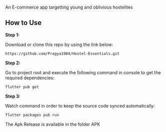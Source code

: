 An E-commerce app targetting young and oblivious hostelites

## How to Use

**Step 1:**

Download or clone this repo by using the link below:

```
https://github.com/Pragya1904/Hostel-Essentials.git
```

**Step 2:**

Go to project root and execute the following command in console to get the required dependencies:

```
flutter pub get 
```

**Step 3:**

Watch command in order to keep the source code synced automatically:

```
flutter packages pub run 
```


The Apk Release is available in the folder APK